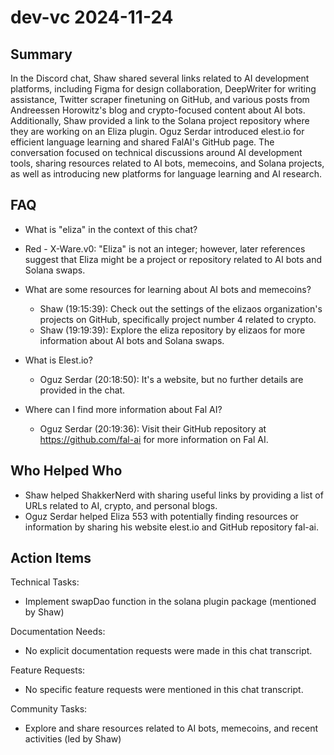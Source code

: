 # dev-vc 2024-11-24

## Summary

In the Discord chat, Shaw shared several links related to AI development platforms, including Figma for design collaboration, DeepWriter for writing assistance, Twitter scraper finetuning on GitHub, and various posts from Andreessen Horowitz's blog and crypto-focused content about AI bots. Additionally, Shaw provided a link to the Solana project repository where they are working on an Eliza plugin. Oguz Serdar introduced elest.io for efficient language learning and shared FalAI's GitHub page. The conversation focused on technical discussions around AI development tools, sharing resources related to AI bots, memecoins, and Solana projects, as well as introducing new platforms for language learning and AI research.

## FAQ

- What is "eliza" in the context of this chat?
- Red - X-Ware.v0: "Eliza" is not an integer; however, later references suggest that Eliza might be a project or repository related to AI bots and Solana swaps.

- What are some resources for learning about AI bots and memecoins?

    - Shaw (19:15:39): Check out the settings of the elizaos organization's projects on GitHub, specifically project number 4 related to crypto.
    - Shaw (19:19:39): Explore the eliza repository by elizaos for more information about AI bots and Solana swaps.

- What is Elest.io?

    - Oguz Serdar (20:18:50): It's a website, but no further details are provided in the chat.

- Where can I find more information about Fal AI?
    - Oguz Serdar (20:19:36): Visit their GitHub repository at https://github.com/fal-ai for more information on Fal AI.

## Who Helped Who

- Shaw helped ShakkerNerd with sharing useful links by providing a list of URLs related to AI, crypto, and personal blogs.
- Oguz Serdar helped Eliza 553 with potentially finding resources or information by sharing his website elest.io and GitHub repository fal-ai.

## Action Items

Technical Tasks:

- Implement swapDao function in the solana plugin package (mentioned by Shaw)

Documentation Needs:

- No explicit documentation requests were made in this chat transcript.

Feature Requests:

- No specific feature requests were mentioned in this chat transcript.

Community Tasks:

- Explore and share resources related to AI bots, memecoins, and recent activities (led by Shaw)

